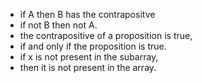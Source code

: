 
* if A then B has the contrapositve
* if not B then not A.
* the contrapositive of a proposition is true,
* if and only if the proposition is true.
* if x is not present in the subarray, 
* then it is not present in the array.